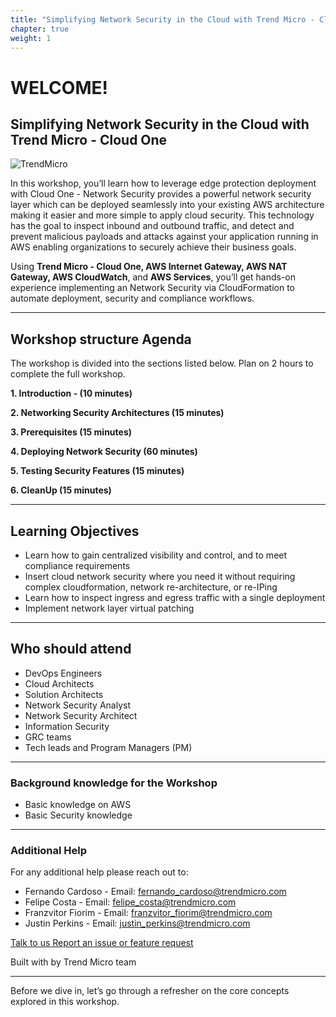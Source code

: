 ```yaml
---
title: "Simplifying Network Security in the Cloud with Trend Micro - Cloud One"
chapter: true
weight: 1
---
```


# WELCOME!

## Simplifying Network Security in the Cloud with Trend Micro - Cloud One
![TrendMicro](/images/logo.png)

In this workshop, you’ll learn how to leverage edge protection deployment with Cloud One - Network Security provides a powerful network security layer which can be deployed seamlessly into your existing AWS architecture making it easier and more simple to apply cloud security. This technology has the goal to inspect inbound and outbound traffic, and detect and prevent malicious payloads and attacks against your application running in AWS enabling organizations to securely achieve their business goals.

Using **Trend Micro - Cloud One, AWS Internet Gateway, AWS NAT Gateway, AWS CloudWatch**, and **AWS Services**, you’ll get hands-on experience implementing an Network Security via CloudFormation to automate deployment, security and compliance workflows. 

--------

## Workshop structure Agenda 

The workshop is divided into the sections listed below. Plan on 2 hours to complete the full workshop.


<span style="color: #4e3eb1;"><i class='fas fa-check fa-xs'></i></span> <b> 1. Introduction - (10 minutes)</b> 

<span style="color: #4e3eb1;"><i class='fas fa-check fa-xs'></i></span> <b> 2. Networking Security Architectures (15 minutes)</b> 

<span style="color: #4e3eb1;"><i class='fas fa-check fa-xs'></i></span> <b> 3. Prerequisites (15 minutes)</b>

<span style="color: #4e3eb1;"><i class='fas fa-check fa-xs'></i></span> <b> 4. Deploying Network Security (60 minutes)</b>

<span style="color: #4e3eb1;"><i class='fas fa-check fa-xs'></i></span> <b> 5. Testing Security Features (15 minutes)</b>

<span style="color: #4e3eb1;"><i class='fas fa-check fa-xs'></i></span> <b> 6. CleanUp (15 minutes)</b>

--------

## Learning Objectives
- Learn how to gain centralized visibility and control, and to meet compliance requirements
- Insert cloud network security where you need it without requiring complex cloudformation, network re-architecture, or re-IPing
- Learn how to inspect ingress and egress traffic with a single deployment
- Implement network layer virtual patching

--------

## Who should attend
- DevOps Engineers
- Cloud Architects
- Solution Architects
- Network Security Analyst 
- Network Security Architect
- Information Security
- GRC teams
- Tech leads and Program Managers (PM)

--------

### **Background knowledge for the Workshop**
- Basic knowledge on AWS
- Basic Security knowledge

--------

### **Additional Help**
For any additional help please reach out to: 

- Fernando Cardoso - Email: fernando_cardoso@trendmicro.com
- Felipe Costa - Email: felipe_costa@trendmicro.com
- Franzvitor Fiorim - Email: franzvitor_fiorim@trendmicro.com
- Justin Perkins - Email: justin_perkins@trendmicro.com

<p>
<a  href="mailto:fernando_cardoso@trendmicro.com;felipe_costa@trendmicro.com;franzvitor_fiorim@trendmicro.com;justin_perkins@trendmicro.com?subject=Simplifying Network Security in the Cloud with Trend Micro - Cloud One"  target="_blank" rel="noopener noreferrer"  class="btn btn-default">  
  Talk to us
  <i class="fas fa-paper-plane"></i>
</a>

<a  href="https://github.com/aws-samples/aws-modernization-with-trend-micro/issues/new" target="_blank" rel="noopener noreferrer"  class="btn btn-default">  
  <i class="fas fa-bug"></i>
  Report an issue or feature request
</a>
</p>
</li>
</ul>
<p>Built with <i class="far fa-heart" style="color: red;"></i> by Trend Micro team</p>

--------

Before we dive in, let’s go through a refresher on the core concepts explored in this workshop.

